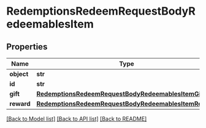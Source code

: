 # RedemptionsRedeemRequestBodyRedeemablesItem


## Properties
Name | Type | Description | Notes
------------ | ------------- | ------------- | -------------
**object** | **str** |  | [optional] 
**id** | **str** |  | [optional] 
**gift** | [**RedemptionsRedeemRequestBodyRedeemablesItemGift**](RedemptionsRedeemRequestBodyRedeemablesItemGift.md) |  | [optional] 
**reward** | [**RedemptionsRedeemRequestBodyRedeemablesItemReward**](RedemptionsRedeemRequestBodyRedeemablesItemReward.md) |  | [optional] 

[[Back to Model list]](../README.md#documentation-for-models) [[Back to API list]](../README.md#documentation-for-api-endpoints) [[Back to README]](../README.md)


